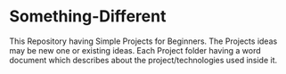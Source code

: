 # Something-Different
This Repository having Simple Projects for Beginners. The Projects ideas may be new one or existing ideas. Each Project folder having a word document which describes about the project/technologies used inside it. 


